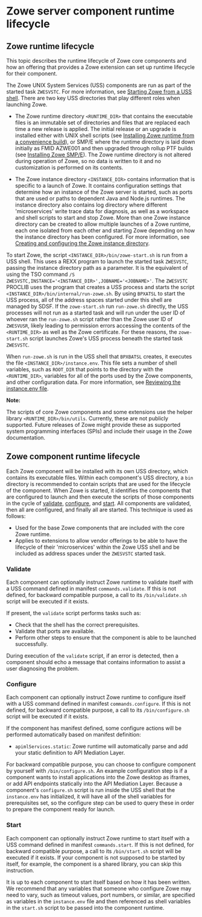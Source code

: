 # Zowe server component runtime lifecycle

## Zowe runtime lifecycle

This topic describes the runtime lifecycle of Zowe core components and how an offering that provides a Zowe extension can set up runtime lifecycle for their component.  

The Zowe UNIX System Services (USS) components are run as part of the started task `ZWESVSTC`. For more information, see [Starting Zowe from a USS shell](../user-guide/configure-zowe-server.md#option-1-starting-zowe-from-a-uss-shell). There are two key USS directories that play different roles when launching Zowe.  

- The Zowe runtime directory `<RUNTIME_DIR>` that contains the executable files is an immutable set of directories and files that are replaced each time a new release is applied.  The initial release or an upgrade is installed either with UNIX shell scripts (see [Installing Zowe runtime from a convenience build](../user-guide/install-zowe-zos-convenience-build.md)), or SMP/E where the runtime directory is laid down initially as FMID AZWE001 and then upgraded through rollup PTF builds (see [Installing Zowe SMP/E](../user-guide/install-zowe-smpe.md)).  The Zowe runtime directory is not altered during operation of Zowe, so no data is written to it and no customization is performed on its contents.  

- The Zowe instance directory `<INSTANCE_DIR>` contains information that is specific to a launch of Zowe.  It contains configuration settings that determine how an instance of the Zowe server is started, such as ports that are used or paths to dependent Java and Node.js runtimes.  The instance directory also contains log directory where different 'microservices' write trace data for diagnosis, as well as a workspace and shell scripts to start and stop Zowe.  More than one Zowe instance directory can be created to allow multiple launches of a Zowe runtime, each one isolated from each other and starting Zowe depending on how the instance directory has been configured. For more information, see [Creating and configuring the Zowe instance directory](../user-guide/configure-instance-directory.md).

To start Zowe, the script `<INSTANCE_DIR>/bin/zowe-start.sh` is run from a USS shell.  This uses a REXX program to launch the started task `ZWESVSTC`, passing the instance directory path as a parameter.  It is the equivalent of using the TSO command `/S ZWESVSTC,INSTANCE='<INSTANCE_DIR>',JOBNAME='<JOBNAME>'`.  The `ZWESVSTC` PROCLIB uses the program that creates a USS process and starts the script `<INSTANCE_DIR>/bin/internal/run-zowe.sh`.  By using `BPXATSL` to start the USS process, all of the address spaces started under this shell are managed by SDSF.  If the `zowe-start.sh` run `run-zowe.sh` directly, the USS processes will not run as a started task and will run under the user ID of whoever ran the `run-zowe.sh` script rather than the Zowe user ID of `ZWESVUSR`, likely leading to permission errors accessing the contents of the `<RUNTIME_DIR>` as well as the Zowe certificate. For these reasons, the `zowe-start.sh` script launches Zowe's USS process beneath the started task `ZWESVSTC`.  

When `run-zowe.sh` is run in the USS shell that `BPXBATSL` creates, it executes the file `<INSTANCE_DIR>/instance.env`.  This file sets a number of shell variables, such as `ROOT_DIR` that points to the directory with the `<RUNTIME_DIR>`, variables for all of the ports used by the Zowe components, and other configuration data. For more information, see [Reviewing the instance.env file](../user-guide/configure-instance-directory.md#reviewing-the-instance.env-file).

**Note:**

The scripts of core Zowe components and some extensions use the helper library `<RUNTIME_DIR>/bin/utils`.  Currently, these are not publicly supported. Future releases of Zowe might provide these as supported system programming interfaces (SPIs) and include their usage in the Zowe documentation.  

## Zowe component runtime lifecycle

Each Zowe component will be installed with its own USS directory, which contains its executable files. Within each component's USS directory, a `bin` directory is recommended to contain scripts that are used for the lifecycle of the component.  When Zowe is started, it identifies the components that are configured to launch and then execute the scripts of those components in the cycle of [validate](#validate), [configure](#configure), and [start](#start).  All components are validated, then all are configured, and finally all are started. This technique is used as follows: 
- Used for the base Zowe components that are included with the core Zowe runtime.
- Applies to extensions to allow vendor offerings to be able to have the lifecycle of their 'microservices' within the Zowe USS shell and be included as address spaces under the `ZWESVSTC` started task.

### Validate

Each component can optionally instruct Zowe runtime to validate itself with a USS command defined in manifest `commands.validate`. If this is not defined, for backward compatible purpose, a call to its `/bin/validate.sh` script will be executed if it exists.

If present, the `validate` script performs tasks such as:
- Check that the shell has the correct prerequisites.
- Validate that ports are available.
- Perform other steps to ensure that the component is able to be launched successfully.

During execution of the `validate` script, if an error is detected, then a component should echo a message that contains information to assist a user diagnosing the problem.

### Configure

Each component can optionally instruct Zowe runtime to configure itself with a USS command defined in manifest `commands.configure`. If this is not defined, for backward compatible purpose, a call to its `/bin/configure.sh` script will be executed if it exists.

If the component has manifest defined, some configure actions will be performed automatically based on manifest definition:

- `apimlServices.static`: Zowe runtime will automatically parse and add your static definition to API Mediation Layer.

For backward compatible purpose, you can choose to configure component by yourself with `/bin/configure.sh`. An example configuration step is if a component wants to install applications into the Zowe desktop as iframes, or add API endpoints statically into the API Mediation Layer.  Because a component's `configure.sh` script is run inside the USS shell that the `instance.env` has initialized, it will have all of the shell variables for prerequisites set, so the configure step can be used to query these in order to prepare the component ready for launch.  

### Start

Each component can optionally instruct Zowe runtime to start itself with a USS command defined in manifest `commands.start`. If this is not defined, for backward compatible purpose, a call to its `/bin/start.sh` script will be executed if it exists. If your component is not supposed to be started by itself, for example, the component is a shared library, you can skip this instruction.

It is up to each component to start itself based on how it has been written.  We recommend that any variables that someone who configure Zowe may need to vary, such as timeout values, port numbers, or similar, are specified as variables in the `instance.env` file and then referenced as shell variables in the `start.sh` script to be passed into the component runtime.
